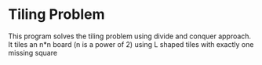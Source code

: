 # Tiling Problem

This program solves the tiling problem using divide and conquer approach.
It tiles an n*n board (n is a power of 2) using L shaped tiles with exactly one missing square
